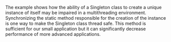 The example shows how the ability of a Singleton class to create a unique instance of itself may be impaired in a multithreading environment. Synchronizing the static method responsible for the creation of the instance is one way to make the Singleton class thread safe. This method is sufficient for our small application but it can significantly decrease performance of more advanced applications.

